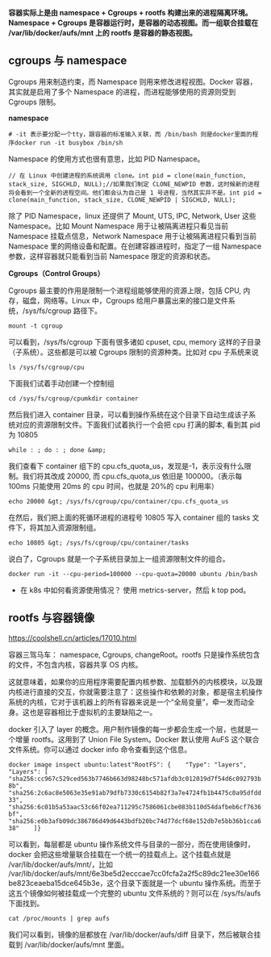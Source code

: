 **容器实际上是由 namespace + Cgroups + rootfs 构建出来的进程隔离环境。Namespace + Cgroups 是容器运行时，是容器的动态视图。而一组联合挂载在 /var/lib/docker/aufs/mnt 上的 rootfs 是容器的静态视图。**

## cgroups 与 namespace

Cgroups 用来制造约束，而 Namespace 则用来修改进程视图。Docker 容器，其实就是启用了多个 Namespace 的进程，而进程能够使用的资源则受到 Cgroups 限制。

**namespace**

`# -it 表示要分配一个tty，跟容器的标准输入关联，而 /bin/bash 则是docker里面的程序docker run -it busybox /bin/sh`

Namespace 的使用方式也很有意思，比如 PID Namespace。

`// 在 Linux 中创建进程的系统调用 clone。int pid = clone(main_function, stack_size, SIGCHLD, NULL);//如果我们制定 CLONE_NEWPID 参数，这时候新的进程将会看到一个全新的进程空间。他们都会认为自己是 1 号进程，当然其实并不是。int pid = clone(main_function, stack_size, CLONE_NEWPID | SIGCHLD, NULL);`

除了 PID Namespace，linux 还提供了 Mount, UTS, IPC, Network, User 这些 Namespace。比如 Mount Namespace 用于让被隔离进程只看见当前 Namespace 挂载点信息，Network Namespace 用于让被隔离进程只看到当前 Namespace 里的网络设备和配置。在创建容器进程时，指定了一组 Namespace 参数，这样容器就只能看到当前 Namespace 限定的资源和状态。

**Cgroups（Control Groups）**

Cgroups 最主要的作用是限制一个进程组能够使用的资源上限，包括 CPU, 内存，磁盘，网络等。Linux 中，Cgroups 给用户暴露出来的接口是文件系统，/sys/fs/cgroup 路径下。

`mount -t cgroup`

可以看到，/sys/fs/cgroup 下面有很多诸如 cpuset, cpu, memory 这样的子目录（子系统）。这些都是可以被 Cgroups 限制的资源种类。比如对 cpu 子系统来说

`ls /sys/fs/cgroup/cpu`

下面我们试着手动创建一个控制组

`cd /sys/fs/cgroup/cpumkdir container`

然后我们进入 container 目录，可以看到操作系统在这个目录下自动生成该子系统对应的资源限制文件。下面我们试着执行一个会把 cpu 打满的脚本, 看到其 pid 为 10805

`while : ; do : ; done &amp;`

我们查看下 container 组下的 cpu.cfs_quota_us，发现是-1，表示没有什么限制。我们将其改成 20000, 而 cpu.cfs_quota_us 依旧是 100000。（表示每 100ms 只能使用 20ms 的 cpu 时间，也就是 20%的 cpu 利用率）

`echo 20000 &gt; /sys/fs/cgroup/cpu/container/cpu.cfs_quota_us`

在然后，我们把上面的死循环进程的进程号 10805 写入 container 组的 tasks 文件下，将其加入资源限制组。

`echo 10805 &gt; /sys/fs/cgroup/cpu/container/tasks`

说白了，Cgroups 就是一个子系统目录加上一组资源限制文件的组合。

`docker run -it --cpu-period=100000 --cpu-quota=20000 ubuntu /bin/bash`

- 在 k8s 中如何看资源使用情况？ 使用 metrics-server，然后 k top pod。

## rootfs 与容器镜像

https://coolshell.cn/articles/17010.html

容器三驾马车： namespace, Cgroups, changeRoot。rootfs 只是操作系统包含的文件，不包含内核，容器共享 OS 内核。

这就意味着，如果你的应用程序需要配置内核参数、加载额外的内核模块，以及跟内核进行直接的交互，你就需要注意了：这些操作和依赖的对象，都是宿主机操作系统的内核，它对于该机器上的所有容器来说是一个“全局变量”，牵一发而动全身。这也是容器相比于虚拟机的主要缺陷之一。

docker 引入了 layer 的概念。用户制作镜像的每一步都会生成一个层，也就是一个增量 rootfs。这用到了 Union File System。Docker 默认使用 AuFS 这个联合文件系统。你可以通过 docker info 命令查看到这个信息。

`docker image inspect ubuntu:latest"RootFS": {    "Type": "layers",    "Layers": [        "sha256:cc967c529ced563b7746b663d98248bc571afdb3c012019d7f54d6c092793b8b",        "sha256:2c6ac8e5063e35e91ab79dfb7330c6154b82f3a7e4724fb1b4475c0a95dfdd33",        "sha256:6c01b5a53aac53c66f02ea711295c7586061cbe083b110d54dafbeb6cf7636bf",        "sha256:e0b3afb09dc386786d49d6443bdfb20bc74d77dcf68e152db7e5bb36b1cca638"    ]}`

可以看到，每层都是 ubuntu 操作系统文件与目录的一部分，而在使用镜像时，docker 会把这些增量联合挂载在一个统一的挂载点上。这个挂载点就是 /var/lib/docker/aufs/mnt/，比如 /var/lib/docker/aufs/mnt/6e3be5d2ecccae7cc0fcfa2a2f5c89dc21ee30e166be823ceaeba15dce645b3e，这个目录下面就是一个 ubuntu 操作系统。而至于这五个镜像如何被挂载成一个完整的 ubuntu 文件系统的？则可以在 /sys/fs/aufs 下面找到。

`cat /proc/mounts | grep aufs`

我们可以看到，镜像的层都放在 /var/lib/docker/aufs/diff 目录下，然后被联合挂载到 /var/lib/docker/aufs/mnt 里面。
